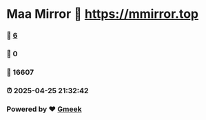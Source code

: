 # Maa Mirror :link: https://mmirror.top 
### :page_facing_up: [6](https://mmirror.top/tag.html) 
### :speech_balloon: 0 
### :hibiscus: 16607 
### :alarm_clock: 2025-04-25 21:32:42 
### Powered by :heart: [Gmeek](https://github.com/Meekdai/Gmeek)
